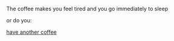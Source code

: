 The coffee makes you feel tired and you go immediately to sleep

or do you:

[have another coffee](../../coffee/coffee.md)